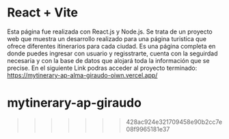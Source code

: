 # React + Vite
Esta página fue realizada con React.js y Node.js.
Se trata de un proyecto web que muestra un desarrollo realizado para una página turistica que ofrece diferentes itinerarios para cada ciudad.
Es una página completa en donde puedes ingresar con usuario y regisstrarte, cuenta con la seguirdad necesaria y con la base de datos que alojará toda la información que se precise.
En el siguiente Link podras acceder al proyecto terminado:
https://mytinerary-ap-alma-giraudo-oiwn.vercel.app/

# mytinerary-ap-giraudo
>>>>>>> 428ac924e321709458e90b2cc7e08f9965181e37
